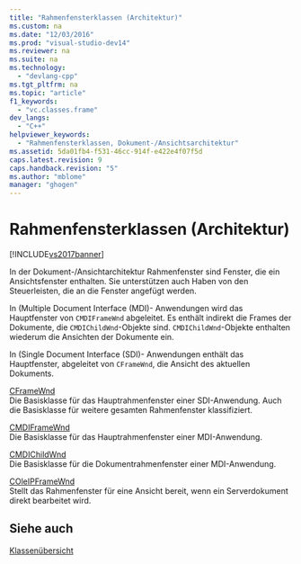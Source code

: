 ```yaml
---
title: "Rahmenfensterklassen (Architektur)"
ms.custom: na
ms.date: "12/03/2016"
ms.prod: "visual-studio-dev14"
ms.reviewer: na
ms.suite: na
ms.technology: 
  - "devlang-cpp"
ms.tgt_pltfrm: na
ms.topic: "article"
f1_keywords: 
  - "vc.classes.frame"
dev_langs: 
  - "C++"
helpviewer_keywords: 
  - "Rahmenfensterklassen, Dokument-/Ansichtsarchitektur"
ms.assetid: 5da01fb4-f531-46cc-914f-e422e4f07f5d
caps.latest.revision: 9
caps.handback.revision: "5"
ms.author: "mblome"
manager: "ghogen"
---
```

# Rahmenfensterklassen (Architektur)
[!INCLUDE[vs2017banner](../assembler/inline/includes/vs2017banner.md)]

In der Dokument\-\/Ansichtarchitektur Rahmenfenster sind Fenster, die ein Ansichtsfenster enthalten.  Sie unterstützen auch Haben von den Steuerleisten, die an die Fenster angefügt werden.  
  
 In \(Multiple Document Interface \(MDI\)\- Anwendungen wird das Hauptfenster von `CMDIFrameWnd` abgeleitet.  Es enthält indirekt die Frames der Dokumente, die `CMDIChildWnd`\-Objekte sind.  `CMDIChildWnd`\-Objekte enthalten wiederum die Ansichten der Dokumente ein.  
  
 In \(Single Document Interface \(SDI\)\- Anwendungen enthält das Hauptfenster, abgeleitet von `CFrameWnd`, die Ansicht des aktuellen Dokuments.  
  
 [CFrameWnd](../mfc/reference/cframewnd-class.md)  
 Die Basisklasse für das Hauptrahmenfenster einer SDI\-Anwendung.  Auch die Basisklasse für weitere gesamten Rahmenfenster klassifiziert.  
  
 [CMDIFrameWnd](../mfc/reference/cmdiframewnd-class.md)  
 Die Basisklasse für das Hauptrahmenfenster einer MDI\-Anwendung.  
  
 [CMDIChildWnd](../mfc/reference/cmdichildwnd-class.md)  
 Die Basisklasse für die Dokumentrahmenfenster einer MDI\-Anwendung.  
  
 [COleIPFrameWnd](../mfc/reference/coleipframewnd-class.md)  
 Stellt das Rahmenfenster für eine Ansicht bereit, wenn ein Serverdokument direkt bearbeitet wird.  
  
## Siehe auch  
 [Klassenübersicht](../mfc/class-library-overview.md)